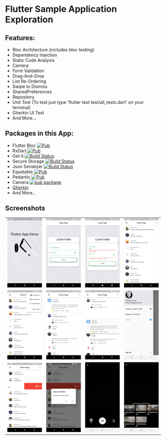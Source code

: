 # Flutter Sample Application Exploration 

## Features:
- Bloc Architecture (includes bloc testing)
- Dependency Injection
- Static Code Analysis
- Camera
- Form Validation
- Drag-And-Drop
- List Re-Ordering
- Swipe to Dismiss
- SharedPreferences
- Repository 
- Unit Test (To test just type 'flutter test test/all_tests.dart' on your terminal)
- Gherkin UI Test
- And More...

## Packages in this App:
- Flutter Bloc [![Pub](https://img.shields.io/pub/v/flutter_bloc.svg)](https://pub.dev/packages/flutter_bloc)
- RxDart [![Pub](https://img.shields.io/pub/v/rxdart.svg)](https://pub.dartlang.org/packages/rxdart)
- Get It [![Build Status](https://travis-ci.org/ReactiveX/rxdart.svg?branch=master)](https://pub.dev/packages/get_it)
- Secure Storage [![Build Status](https://travis-ci.org/ReactiveX/rxdart.svg?branch=master)](https://pub.dev/packages/flutter_secure_storage)
- Json Serializer [![Build Status](https://travis-ci.org/google/json_serializable.dart.svg?branch=master)](https://travis-ci.org/google/json_serializable.dart)
- Equatable [![Pub](https://img.shields.io/pub/v/equatable.svg)](https://pub.dartlang.org/packages/equatable)
- Pedantic [![Pub](https://img.shields.io/pub/v/pedantic.svg)](https://pub.dev/packages/pedantic)
- Camera [![pub package](https://img.shields.io/pub/v/camera.svg)](https://pub.dartlang.org/packages/camera)
- [Gherkin](https://github.com/jonsamwell/flutter_gherkin)
- And More...

## Screenshots

|  |  |   | |
| :---:                              | :---:                             | :---:                              | :---:     |
|![](screenshots/Screenshot_01.png) |![](screenshots/Screenshot_02.png) | ![](screenshots/Screenshot_03.png)|![](screenshots/Screenshot_04.png) |
|![](screenshots/Screenshot_05.png) |![](screenshots/Screenshot_06.png) | ![](screenshots/Screenshot_07.png)|![](screenshots/Screenshot_08.png) |
|![](screenshots/Screenshot_09.png) |![](screenshots/Screenshot_10.png) | ![](screenshots/Screenshot_11.png)|![](screenshots/Screenshot_12.png) |